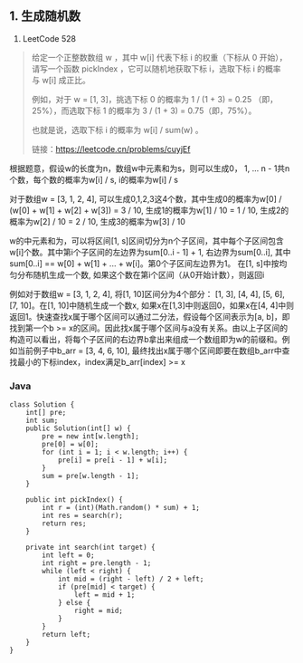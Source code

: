 ## 1. 生成随机数
1. LeetCode 528
>给定一个正整数数组 w ，其中 w[i] 代表下标 i 的权重（下标从 0 开始），请写一个函数 pickIndex ，它可以随机地获取下标 i，选取下标 i 的概率与 w[i] 成正比。
>
>例如，对于 w = [1, 3]，挑选下标 0 的概率为 1 / (1 + 3) = 0.25 （即，25%），而选取下标 1 的概率为 3 / (1 + 3) = 0.75（即，75%）。
>
>也就是说，选取下标 i 的概率为 w[i] / sum(w) 。
>
>链接：https://leetcode.cn/problems/cuyjEf

根据题意，假设w的长度为n，数组w中元素和为s，则可以生成0， 1, ... n - 1共n个数，每个数的概率为w[i] / s, i的概率为w[i] / s

对于数组w = [3, 1, 2, 4], 可以生成0,1,2,3这4个数，其中生成0的概率为w[0] / (w[0] + w[1] + w[2] + w[3]) = 3 / 10, 生成1的概率为w[1] / 10 = 1 / 10, 生成2的概率为w[2] / 10 = 2 / 10, 生成3的概率为w[3] / 10

w的中元素和为，可以将区间[1, s]区间切分为n个子区间，其中每个子区间包含w[i]个数。其中第i个子区间的左边界为sum[0..i - 1] + 1, 右边界为sum[0..i], 其中sum[0..i] == w[0] + w[1] + ... + w[i]。第0个子区间左边界为1。
在[1, s]中按均匀分布随机生成一个数, 如果这个数在第i个区间（从0开始计数），则返回i

例如对于数组w = [3, 1, 2, 4], 将[1, 10]区间分为4个部分： [1, 3], [4, 4], [5, 6], [7, 10]。在[1, 10]中随机生成一个数x, 如果x在[1,3]中则返回0，如果x在[4, 4]中则返回1。快速查找x属于哪个区间可以通过二分法，假设每个区间表示为[a, b]，即找到第一个b >= x的区间。因此找x属于哪个区间与a没有关系。由以上子区间的构造可以看出，将每个子区间的右边界b拿出来组成一个数组即为w的前缀和。例如当前例子中b_arr = [3, 4, 6, 10], 最终找出x属于哪个区间即要在数组b_arr中查找最小的下标index，index满足b_arr[index] >= x

### Java
```
class Solution {
    int[] pre;
    int sum;
    public Solution(int[] w) {
        pre = new int[w.length];
        pre[0] = w[0];
        for (int i = 1; i < w.length; i++) {
            pre[i] = pre[i - 1] + w[i];
        }
        sum = pre[w.length - 1];
    }
    
    public int pickIndex() {
        int r = (int)(Math.random() * sum) + 1;
        int res = search(r);
        return res;
    }

    private int search(int target) {
        int left = 0;
        int right = pre.length - 1;
        while (left < right) {
            int mid = (right - left) / 2 + left;
            if (pre[mid] < target) {
                left = mid + 1;
            } else {
                right = mid;
            }
        }
        return left;
    }
}
```